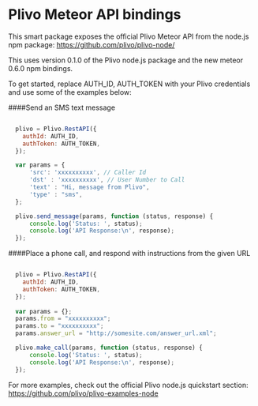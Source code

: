 Plivo Meteor API bindings
==========================

This smart package exposes the official Plivo Meteor API from the node.js npm package: https://github.com/plivo/plivo-node/

This uses version 0.1.0 of the Plivo node.js package and the new meteor 0.6.0 npm bindings.

To get started, replace AUTH_ID, AUTH_TOKEN with your Plivo credentials and use some of the examples below:

####Send an SMS text message

```javascript

  plivo = Plivo.RestAPI({
    authId: AUTH_ID,
    authToken: AUTH_TOKEN,
  });

  var params = {
      'src': 'xxxxxxxxxx', // Caller Id
      'dst' : 'xxxxxxxxxx', // User Number to Call
      'text' : "Hi, message from Plivo",
      'type' : "sms",
  };

  plivo.send_message(params, function (status, response) {
      console.log('Status: ', status);
      console.log('API Response:\n', response);
  });


```

####Place a phone call, and respond with instructions from the given URL

```javascript

  plivo = Plivo.RestAPI({
    authId: AUTH_ID,
    authToken: AUTH_TOKEN,
  });
  
  var params = {};
  params.from = "xxxxxxxxxx";
  params.to = "xxxxxxxxxx";
  params.answer_url = "http://somesite.com/answer_url.xml";

  plivo.make_call(params, function (status, response) {
      console.log('Status: ', status);
      console.log('API Response:\n', response);
  });


```


For more examples, check out the official Plivo node.js quickstart section: https://github.com/plivo/plivo-examples-node

